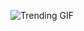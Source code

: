 
<!-- GIF_SECTION -->
![Trending GIF](https://media0.giphy.com/media/v1.Y2lkPThiYjIxNzcyMGo0eDFqd2hqMmJ0Mm81M3NjZ3AzcHk0YmdydnZqdWk1enAzamVqeiZlcD12MV9naWZzX3NlYXJjaCZjdD1n/78XCFBGOlS6keY1Bil/giphy.gif)
<!-- END_GIF_SECTION -->
